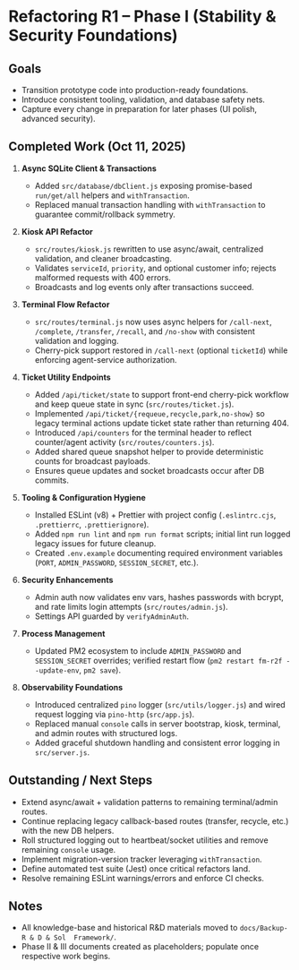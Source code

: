 # Refactoring R1 – Phase I (Stability & Security Foundations)

## Goals
- Transition prototype code into production-ready foundations.
- Introduce consistent tooling, validation, and database safety nets.
- Capture every change in preparation for later phases (UI polish, advanced security).

## Completed Work (Oct 11, 2025)
1. **Async SQLite Client & Transactions**
   - Added `src/database/dbClient.js` exposing promise-based `run/get/all` helpers and `withTransaction`.
   - Replaced manual transaction handling with `withTransaction` to guarantee commit/rollback symmetry.

2. **Kiosk API Refactor**
   - `src/routes/kiosk.js` rewritten to use async/await, centralized validation, and cleaner broadcasting.
   - Validates `serviceId`, `priority`, and optional customer info; rejects malformed requests with 400 errors.
   - Broadcasts and log events only after transactions succeed.

3. **Terminal Flow Refactor**
   - `src/routes/terminal.js` now uses async helpers for `/call-next`, `/complete`, `/transfer`, `/recall`, and `/no-show` with consistent validation and logging.
   - Cherry-pick support restored in `/call-next` (optional `ticketId`) while enforcing agent-service authorization.
4. **Ticket Utility Endpoints**
   - Added `/api/ticket/state` to support front-end cherry-pick workflow and keep queue state in sync (`src/routes/ticket.js`).
   - Implemented `/api/ticket/{requeue,recycle,park,no-show}` so legacy terminal actions update ticket state rather than returning 404.
   - Introduced `/api/counters` for the terminal header to reflect counter/agent activity (`src/routes/counters.js`).
   - Added shared queue snapshot helper to provide deterministic counts for broadcast payloads.
   - Ensures queue updates and socket broadcasts occur after DB commits.

4. **Tooling & Configuration Hygiene**
   - Installed ESLint (v8) + Prettier with project config (`.eslintrc.cjs`, `.prettierrc`, `.prettierignore`).
   - Added `npm run lint` and `npm run format` scripts; initial lint run logged legacy issues for future cleanup.
   - Created `.env.example` documenting required environment variables (`PORT`, `ADMIN_PASSWORD`, `SESSION_SECRET`, etc.).

5. **Security Enhancements**
   - Admin auth now validates env vars, hashes passwords with bcrypt, and rate limits login attempts (`src/routes/admin.js`).
   - Settings API guarded by `verifyAdminAuth`.

6. **Process Management**
   - Updated PM2 ecosystem to include `ADMIN_PASSWORD` and `SESSION_SECRET` overrides; verified restart flow (`pm2 restart fm-r2f --update-env`, `pm2 save`).

7. **Observability Foundations**
   - Introduced centralized `pino` logger (`src/utils/logger.js`) and wired request logging via `pino-http` (`src/app.js`).
   - Replaced manual `console` calls in server bootstrap, kiosk, terminal, and admin routes with structured logs.
   - Added graceful shutdown handling and consistent error logging in `src/server.js`.

## Outstanding / Next Steps
- Extend async/await + validation patterns to remaining terminal/admin routes.
- Continue replacing legacy callback-based routes (transfer, recycle, etc.) with the new DB helpers.
- Roll structured logging out to heartbeat/socket utilities and remove remaining `console` usage.
- Implement migration-version tracker leveraging `withTransaction`.
- Define automated test suite (Jest) once critical refactors land.
- Resolve remaining ESLint warnings/errors and enforce CI checks.

## Notes
- All knowledge-base and historical R&D materials moved to `docs/Backup-R & D & Sol  Framework/`.
- Phase II & III documents created as placeholders; populate once respective work begins.
